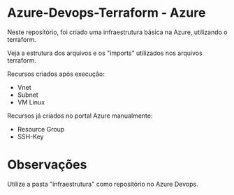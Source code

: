 # Azure-Devops-Terraform - Azure
Neste repositório, foi criado uma infraestrutura básica na Azure, utilizando o terraform.

Veja a estrutura dos arquivos e os "imports" utilizados nos arquivos terraform.

Recursos criados após execução:

- Vnet
- Subnet
- VM Linux

Recursos já criados no portal Azure manualmente:

- Resource Group
- SSH-Key

# Observações

Utilize a pasta "infraestrutura" como repositório no Azure Devops.
